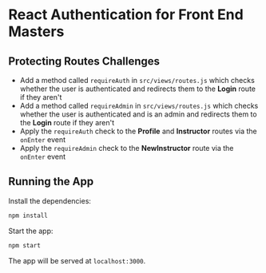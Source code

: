 # React Authentication for Front End Masters

## Protecting Routes Challenges

* Add a method called `requireAuth` in `src/views/routes.js` which checks whether the user is authenticated and redirects them to the **Login** route if they aren't
* Add a method called `requireAdmin` in `src/views/routes.js` which checks whether the user is authenticated and is an admin and redirects them to the **Login** route if they aren't
* Apply the `requireAuth` check to the **Profile** and **Instructor** routes via the `onEnter` event
* Apply the `requireAdmin` check to the **NewInstructor** route via the `onEnter` event

## Running the App

Install the dependencies:

```bash
npm install
```

Start the app:

```bash
npm start
```

The app will be served at `localhost:3000`.